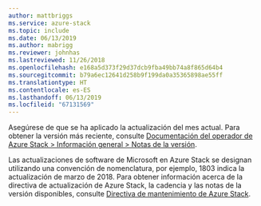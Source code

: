 ```yaml
---
author: mattbriggs
ms.service: azure-stack
ms.topic: include
ms.date: 06/13/2019
ms.author: mabrigg
ms.reviewer: johnhas
ms.lastreviewed: 11/26/2018
ms.openlocfilehash: e168a5d373f29d37dcb9fba49bb74a8f865d64b4
ms.sourcegitcommit: b79a6ec12641d258b9f199da0a35365898ae55ff
ms.translationtype: HT
ms.contentlocale: es-ES
ms.lasthandoff: 06/13/2019
ms.locfileid: "67131569"
---
```

Asegúrese de que se ha aplicado la actualización del mes actual. Para obtener la versión más reciente, consulte [Documentación del operador de Azure Stack > Información general > Notas de la versión](../../operator/index.yml).

Las actualizaciones de software de Microsoft en Azure Stack se designan utilizando una convención de nomenclatura, por ejemplo, 1803 indica la actualización de marzo de 2018. Para obtener información acerca de la directiva de actualización de Azure Stack, la cadencia y las notas de la versión disponibles, consulte [Directiva de mantenimiento de Azure Stack](../../operator/azure-stack-servicing-policy.md).